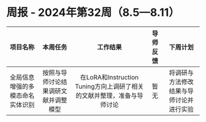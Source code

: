 # 周报 - 2024年第32周（8.5—8.11）


|  项目名称  |         本周任务         | 工作结果 | 导师反馈 |  下周计划| 
|:----------:|:--------------------:|:--:|:--------:|:--------:|
|  全局信息增强的多模态命名实体识别       | 按照与导师讨论结果调研文献并调整模型 | 在LoRA和Instruction Tuning方向上调研了相关的文献并整理，准备与导师讨论 | 暂无  | 将调研与方法修改结果与导师讨论并进行实验